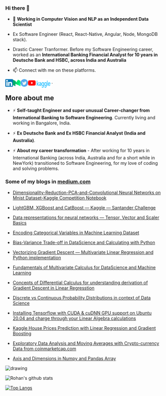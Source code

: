 ### Hi there 👋

- 🔭 **Working in Computer Vision and NLP as an Independent Data Scientist** 

- Ex Software Engineer (React, React-Native, Angular, Node, MongoDB stack).

- Drastic Career Tranformer. Before my Software Engineering career, worked as an **International Banking Financial Analyst for 10 years in Deutsche Bank and HSBC, across India and Australia**

- 📫 Connect with me on these platforms.

<a href="https://www.linkedin.com/in/rohan-paul-b27285129/">
    <img align="left" alt="Rohan Paul | Linkedin" width="24px" src="https://github.com/rohan-paul/rohan-paul/blob/master/assets/Linkedin.svg" />
  </a>

  <a href="https://paulrohan.medium.com/">
    <img align="left" alt="Rohan Paul | Medium" width="24px" src="https://github.com/rohan-paul/rohan-paul/blob/master/assets/medium.svg" />
  </a>

   <a href="https://twitter.com/paulr_rohan">
    <img align="left" alt="Rohan Paul | Twitter" width="24px" src="https://github.com/rohan-paul/rohan-paul/blob/master/assets/twitter.svg" />
  </a>

  <a href="https://www.youtube.com/channel/UC0_a8SNpTFkmVv5SLMs1CIA">
    <img align="left" alt="Rohan Paul | Youtube" width="24px" src="https://github.com/rohan-paul/rohan-paul/blob/master/assets/youtube.svg" />
  </a>

   <a href="https://www.kaggle.com/paulrohan2020">
    <img align="left" alt="Rohan Paul | Kaggle" width="50px" height="30px" src="https://github.com/rohan-paul/rohan-paul/blob/master/assets/kaggle.png" />
</a>.

## More about me

- ⚡ **Self-taught Engineer and super unusual Career-changer from International Banking to Software Engineering**. Currently living and working in Bangalore, India.

- ⚡ **Ex Deutsche Bank and Ex HSBC Financial Analyst (India and Australia)**.

- ⚡ **About my career transformation** - After working for 10 years in International Banking (across India, Australia and for a short while in NewYork) transitioned to Software Engineering, for my love of coding and solving problems.


### Some of my blogs in [medium.com](https://paulrohan.medium.com/)

- [Dimensionality-Reduction-PCA-and-Convolutional Neural Networks on Mnist Dataset-Kaggle Competition Notebook](https://medium.com/analytics-vidhya/dimensionality-reduction-pca-and-convolutional-neural-networks-on-mnist-dataset-kaggle-n-3807ed98f497)

- [LightGBM, XGBoost and CatBoost — Kaggle — Santander Challenge](https://medium.com/analytics-vidhya/gradient-boosting-lightgbm-xgboost-and-catboost-kaggle-challenge-santander-f3cf0cc56898)

- [Data representations for neural networks — Tensor, Vector and Scaler Basics](https://medium.com/analytics-vidhya/data-representations-for-neural-networks-tensor-vector-scaler-basics-4beae5910398)

- [Encoding Categorical Variables in Machine Learning Dataset](https://medium.com/analytics-vidhya/categorical-variables-handling-blog-3e26455d4d00)

- [Bias-Variance Trade-off in DataScience and Calculating with Python](https://paulrohan.medium.com/bias-variance-trade-off-in-datascience-and-calculating-with-python-766158812c46)

- [Vectorizing Gradient Descent — Multivariate Linear Regression and Python implementation](https://medium.com/@paulrohan/vectorizing-gradient-descent-multivariate-linear-regression-and-python-implementation-e12758bc31b2)

- [Fundamentals of Multivariate Calculus for DataScience and Machine Learning
](https://medium.com/@paulrohan/fundamentals-of-multivariate-calculus-for-datascience-and-machine-learning-b2c7e83445ca)

- [Concepts of Differential Calculus for understanding derivation of Gradient Descent in Linear Regresstion](https://medium.com/@paulrohan/concepts-of-differential-calculus-for-understanding-derivation-of-gradient-descent-in-linear-de59a17496a3)

- [Discrete vs Continuous Probability Distributions in context of Data Science](https://medium.com/analytics-vidhya/discrete-vs-continuous-probability-distributions-in-context-of-data-science-e48c7d40bc0f)

- [Installing Tensorflow with CUDA & cuDNN GPU support on Ubuntu 20.04 and charge through your Linear Algebra calculations](https://medium.com/@paulrohan/installing-tensorflow-with-cuda-cudnn-gpu-support-on-ubuntu-20-04-f6f67745750a)

- [Kaggle House Prices Prediction with Linear Regression and Gradient Boosting](https://medium.com/analytics-vidhya/kaggle-house-prices-prediction-with-linear-regression-and-gradient-boosting-c5694d9c6df4)

- [Exploratory Data Analysis and Moving Averages with Crypto-currency Data from coinmarketcap.com](https://medium.com/analytics-vidhya/moving-averages-with-bitcoin-daily-pricing-from-coinmarket-6f8e9104acd4)

- [Axis and Dimensions in Numpy and Pandas Array](https://medium.com/analytics-vidhya/axes-and-dimensions-in-numpy-and-pandas-array-a2490f72631c)



<!-- blog starts -->

<!--
**rohan-paul/rohan-paul** is a ✨ _special_ ✨ repository because its `README.md` (this file) appears on your GitHub profile.

Here are some ideas to get you started:

- 🔭 I’m currently working on ...
- 🌱 I’m currently learning ...
- 👯 I’m looking to collaborate on ...
- 🤔 I’m looking for help with ...
- 💬 Ask me about ...
- 📫 How to reach me: ...
- 😄 Pronouns: ...
- ⚡ Fun fact: ...
-->

<img src="https://i.imgur.com/DI20MKk.png" alt="drawing" width="600"/>

![Rohan's github stats](https://github-readme-stats.vercel.app/api?username=rohan-paul&count_private=true&show_icons=true&theme=radical)

[![Top Langs](https://github-readme-stats.vercel.app/api/top-langs/?username=rohan-paul)](https://github.com/rohan-paul/github-readme-stats)
